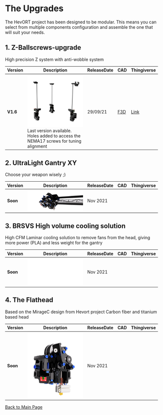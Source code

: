 # The Upgrades

The HevORT project has been designed to be modular. This means you can select from multiple components configuration and assemble the one that will suit your needs.  

## 1. Z-Ballscrews-upgrade
High precision Z system with anti-wobble system 

Version|Description|ReleaseDate|CAD|Thingiverse
-------------|-----------|-----------|-----------|------------
**V1.6**|![alt text](/image/Complete.png)<br> Last version available. Holes added to access the NEMA17 screws for tuning alignment|29/09/21|[F3D](https://github.com/FlorentBroise/RatRig-Upgrades/raw/main/cad/BRS-BS-v1.6-400.f3d)| [Link](https://www.thingiverse.com/thing:4978199)


## 2. UltraLight Gantry XY
Choose your weapon wisely ;)

Version|Description|ReleaseDate|CAD|Thingiverse
-------------|-----------|-----------|-----------|------------
**Soon**|![alt text](/image/gantry.png) <br> |Nov 2021|



## 3. BRSVS High volume cooling solution
High CFM Laminar cooling solution to remove fans from the head, giving more power (PLA) and less weight for the gantry

Version|Description|ReleaseDate|CAD|Thingiverse
-------------|-----------|-----------|-----------|------------
**Soon**|![alt text](/image/BRSVS.png) <br> |Nov 2021|

## 4. The Flathead
Based on the MirageC design from Hevort project
Carbon fiber and titanium based head

Version|Description|ReleaseDate|CAD|Thingiverse
-------------|-----------|-----------|-----------|------------
**Soon**|![alt text](/image/flathead.png) <br>|Nov 2021|




[Back to Main Page](/readme.md)

